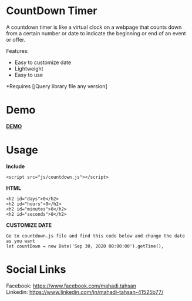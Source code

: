 CountDown Timer
==========

A countdown timer is like a virtual clock on a webpage that counts down from a certain number or date to indicate the beginning or end of an event or offer.

Features:

* Easy to customize date
* Lightweight
* Easy to use

*Requires [jQuery library file any version]

Demo
====

**[DEMO](https://github.com/w3tahsan/CountDown-Timer)**

Usage
=====

**Include**

```
<script src="js/countdown.js"></script>
```

**HTML**

```
<h2 id="days">0</h2>
<h2 id="hours">0</h2>
<h2 id="minutes">0</h2>
<h2 id="seconds">0</h2>
```
**CUSTOMIZE DATE**

```
Go to countdown.js file and find this code below and change the date as you want
let countDown = new Date('Sep 30, 2020 00:00:00').getTime(),
```

Social Links
============

Facebook: https://www.facebook.com/mahadi.tahsan
<br>
Linkedin: https://www.linkedin.com/in/mahadi-tahsan-41525b77/
